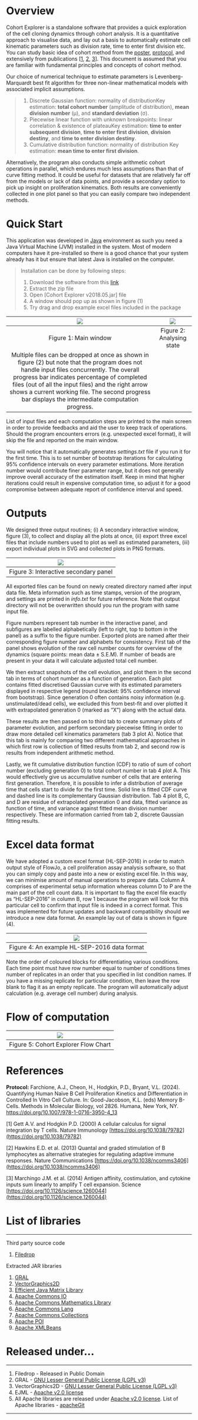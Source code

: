 # Overview

Cohort Explorer is a standalone software that provides a quick exploration of the cell cloning dynamics through cohort analysis. It is a quantitative approach to visualise data, and lay out a basis to automatically estimate cell kinematic parameters such as division rate, time to enter first division etc. You can study basic idea of cohort method from the [poster](https://github.com/hodgkinlab/cohort-method/blob/master/documents/Kan_cohort_poster.pdf), [protocol](https://doi.org/10.1007/978-1-0716-3950-4_13), and extensively from publications [[1](https://doi.org/10.1038/79782), [2](https://doi.org/10.1038/ncomms3406), [3](https://doi.org/10.1126/science.1260044)]. This document is assumed that you are familiar with fundamental principles and concepts of cohort method.

Our choice of numerical technique to estimate parameters is Levenberg-Marquardt best fit algorithm for three non-linear mathematical models with associated implicit assumptions.

> 1. Discrete Gaussian function: normality of distributionKey estimation: __total cohort number__ (amplitude of distribution), __mean division number__ (&#956;), and __standard deviation__ (&#963;).
> 2. Piecewise linear function with unknown breakpoints: linear correlation & existence of plateauKey estimation: __time to enter subsequent division__, __time to enter first division__, __division destiny__, and __time to enter division destiny__.
> 3. Cumulative distribution function: normality of distribution
>    Key estimation: __mean time to enter first division__.

Alternatively, the program also conducts simple arithmetic cohort operations in parallel, which endures much less assumptions than that of curve fitting method. It could be useful for datasets that are relatively far off from the models or lack of data points, and provide a secondary option to pick up insight on proliferation kinematics. Both results are conveniently collected in one plot panel so that you can easily compare two independent methods.

# Quick Start

This application was developed in [Java](https://www.java.com/) environment as such you need a Java Virtual Machine (JVM) installed in the system. Most of modern computers have it pre-installed so there is a good chance that your system already has it but ensure that latest Java is installed on the computer.

> Installation can be done by following steps:
>
> 1. Download the software from this [link](https://www.dropbox.com/scl/fi/2id9he4risr1hwj5bbzfm/Cohort-Explorer.zip?rlkey=xqrfk31pvaemqzjheqsttx7ez&dl=0)
> 2. Extract the zip file
> 3. Open [Cohort Explorer v2018.05.jar] file
> 4. A window should pop up as shown in figure (1)
> 5. Try drag and drop example excel files included in the package

|                                                                                                                                                            ![](./doc/READMEimg/MainWindow.png)                                                                                                                                                            | ![](./doc/READMEimg/process.png) |
| :------------------------------------------------------------------------------------------------------------------------------------------------------------------------------------------------------------------------------------------------------------------------------------------------------------------------------------------------------: | :----------------------------: |
|                                                                                                                                                                  Figure 1: Main window                                                                                                                                                                  |   Figure 2: Analysing state   |
| Multiple files can be dropped at once as shown in figure (2) but note that the program does not handle input files concurrently. The overall progress bar indicates percentage of completed files (out of all the input files) and the right arrow shows a current working file. The second progress bar displays the intermediate computation progress. |                                |

List of input files and each computation steps are printed to the main screen in order to provide feedbacks and aid the user to keep track of operations. Should the program encounters errors (e.g. unexpected excel format), it will skip the file and reported on the main window.

You will notice that it automatically generates *settings.txt* file if you run it for the first time. This is to set number of bootstrap iterations for calculating 95% confidence intervals on every parameter estimations. More iteration number would contribute finer parameter range, but it does not generally improve overall accuracy of the estimation itself. Keep in mind that higher iterations could result in expensive computation time, so adjust it for a good compromise between adequate report of confidence interval and speed.

# Outputs

We designed three output routines; (i) A secondary interactive window, figure (3), to collect and display all the plots at once, (ii) export three excel files that include numbers used to plot as well as estimated parameters, (iii) export individual plots in SVG and collected plots in PNG formats.

|  ![](./doc/READMEimg/outputWindow.png)  |
| :-----------------------------------: |
| Figure 3: Interactive secondary panel |

All exported files can be found on newly created directory named after input data file. Meta information such as time stamps, version of the program, and settings are printed in *info.txt* for future reference. Note that output directory will not be overwritten should you run the program with same input file.

Figure numbers represent tab number in the interactive panel, and subfigures are labelled alphabetically (left to right, top to bottom in the panel) as a suffix to the figure number. Exported plots are named after their corresponding figure number and alphabets for consistency.
First tab of the panel shows evolution of the raw cell number counts for overview of the dynamics (square points: mean data ± S.E.M). If number of beads are present in your data it will calculate adjusted total cell number.

We then extract snapshots of the cell evolution, and plot them in the second tab in terms of cohort number as a function of generation. Each plot contains fitted discretised Gaussian curve with its estimated parameters displayed in respective legend (round bracket: 95% confidence interval from bootstrap). Since generation 0 often contains noisy information (e.g. unstimulated/dead cells), we excluded this from best-fit and over plotted it with extrapolated generation 0 (marked as “X”) along with the actual data.

These results are then passed on to third tab to create summary plots of parameter evolution, and perform secondary piecewise fitting in order to draw more detailed cell kinematics parameters (tab 3 plot A). Notice that this tab is mainly for comparing two different mathematical approaches in which first row is collection of fitted results from tab 2, and second row is results from independent arithmetic method.

Lastly, we fit cumulative distribution function (CDF) to ratio of sum of cohort number (excluding generation 0) to total cohort number in tab 4 plot A. This would effectively give us accumulative number of cells that are entering first generation. Therefore, it is possible to infer a distribution of average time that cells start to divide for the first time. Solid line is fitted CDF curve and dashed line is its complementary Gaussian distribution. Tab 4 plot B, C, and D are residue of extrapolated generation 0 and data, fitted variance as function of time, and variance against fitted mean division number respectively. These are information carried from tab 2, discrete Gaussian fitting results.

# Excel data format

We have adopted a custom excel format (HL-SEP-2016) in order to match output style of FlowJo, a cell proliferation assay analysis software, so that you can simply copy and paste into a new or existing excel file. In this way, we can minimise amount of manual operations to prepare data. Column A comprises of experimental setup information whereas column D to P are the main part of the cell count data. It is important to flag the excel file exactly as “HL-SEP-2016” in column B, row 1 because the program will look for this particular cell to confirm that input file is indeed in a correct format. This was implemented for future updates and backward compatibility should we introduce a new data format. An example lay out of data is shown in figure (4).

|   ![](./doc/READMEimg/FormatHLSEP2016-2.png)   |
| :------------------------------------------: |
| Figure 4: An example HL-SEP-2016 data format |

Note the order of coloured blocks for differentiating various conditions. Each time point must have row number equal to number of conditions times number of replicates in an order that you specified in list condition names. If you have a missing replicate for particular condition, then leave the row blank to flag it as an empty replicate. The program will automatically adjust calculation (e.g. average cell number) during analysis.

# Flow of computation

|  ![](./doc/READMEimg/cohortFlow.png)  |
| :----------------------------------: |
| Figure 5: Cohort Explorer Flow Chart |

# References

**Protocol:** Farchione, A.J., Cheon, H., Hodgkin, P.D., Bryant, V.L. (2024). Quantifying Human Naïve B Cell Proliferation Kinetics and Differentiation in Controlled In Vitro Cell Culture. In: Good-Jacobson, K.L. (eds) Memory B-Cells. Methods in Molecular Biology, vol 2826. Humana, New York, NY. https://doi.org/10.1007/978-1-0716-3950-4_13

[1] Gett A.V. and Hodgkin P.D. (2000) A cellular calculus for signal integration by T cells. Nature Immunology [https://doi.org/10.1038/79782](https://doi.org/10.1038/79782)

[2] Hawkins E.D. et al. (2013) Quantal and graded stimulation of B lymphocytes as alternative strategies for regulating adaptive immune responses. Nature Communications [https://doi.org/10.1038/ncomms3406](https://doi.org/10.1038/ncomms3406)

[3] Marchingo J.M. et al. (2014) Antigen affinity, costimulation, and cytokine inputs sum linearly to amplify T cell expansion. Science [https://doi.org/10.1126/science.1260044](https://doi.org/10.1126/science.1260044)

# List of libraries

---

Third party source code

1. [Filedrop](http://iharder.sourceforge.net/current/java/filedrop/)

Extracted JAR libraries

1. [GRAL](https://github.com/eseifert/gral)
2. [VectorGraphics2D](https://github.com/eseifert/vectorgraphics2d)
3. [Efficient Java Matrix Library](http://ejml.org/wiki/index.php?title=Main_Page)
4. [Apache Commons IO](https://commons.apache.org/proper/commons-io/index.html)
5. [Apache Commons Mathematics Library](http://commons.apache.org/proper/commons-math/)
6. [Apache Commons Lang](https://commons.apache.org/proper/commons-lang/)
7. [Apache Commons Collections](https://commons.apache.org/proper/commons-collections/)
8. [Apache POI](https://poi.apache.org/)
9. [Apache XMLBeans](https://xmlbeans.apache.org/index.html)

# Released under...

---

1. Filedrop - Released in Public Domain
2. GRAL - [GNU Lesser General Public License (LGPL v3)](http://www.gnu.org/licenses/lgpl-3.0.html)
3. VectorGraphics2D - [GNU Lesser General Public License (LGPL v3)](http://www.gnu.org/licenses/lgpl-3.0.html)
4. EJML - [Apache v2.0 license](https://www.apache.org/licenses/LICENSE-2.0)
5. All Apache libraries are released under [Apache v2.0 license](https://www.apache.org/licenses/LICENSE-2.0). List of Apache libraries - [apacheGit](http://git.apache.org/)

---

[//]: #
[//]: #
[//]: #
[//]: #
[//]: #
[//]: #
[//]: #
[//]: #
[//]: #
[//]: #
[//]: #
[//]: #
[//]: #
[//]: #
[//]: #
[//]: #
[//]: #
[//]: #
